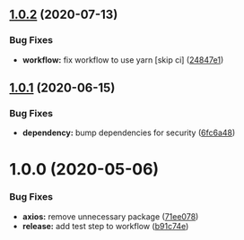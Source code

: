 ## [1.0.2](https://github.com/relevantfruit/sequelize-naming-strategy/compare/v1.0.1...v1.0.2) (2020-07-13)


### Bug Fixes

* **workflow:** fix workflow to use yarn [skip ci] ([24847e1](https://github.com/relevantfruit/sequelize-naming-strategy/commit/24847e110591ede6712d3f5ed007ad6c3d7ab974))

## [1.0.1](https://github.com/relevantfruit/sequelize-naming-strategy/compare/v1.0.0...v1.0.1) (2020-06-15)


### Bug Fixes

* **dependency:** bump dependencies for security ([6fc6a48](https://github.com/relevantfruit/sequelize-naming-strategy/commit/6fc6a489743514a0100cb40eb01fd1179c940530))

# 1.0.0 (2020-05-06)


### Bug Fixes

* **axios:** remove unnecessary package ([71ee078](https://github.com/relevantfruit/sequelize-naming-strategy/commit/71ee078668e7cb1ba504d7505221405e2685a850))
* **release:** add test step to workflow ([b91c74e](https://github.com/relevantfruit/sequelize-naming-strategy/commit/b91c74ed0cd0c25ecc4ff832c3aa9ab4b9a21717))
